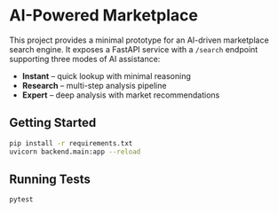 # AI-Powered Marketplace

This project provides a minimal prototype for an AI-driven marketplace search
engine. It exposes a FastAPI service with a `/search` endpoint supporting three
modes of AI assistance:

- **Instant** – quick lookup with minimal reasoning
- **Research** – multi-step analysis pipeline
- **Expert** – deep analysis with market recommendations

## Getting Started

```bash
pip install -r requirements.txt
uvicorn backend.main:app --reload
```

## Running Tests

```bash
pytest
```
